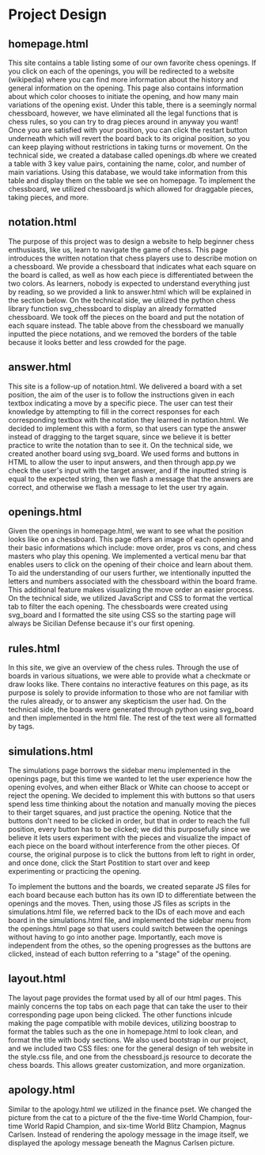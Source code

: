 # Project Design

## homepage.html

This site contains a table listing some of our own favorite chess openings. If you click on each of the openings, you will be redirected to a website (wikipedia) where you can find more information about the history and general information on the opening. This page also contains information about which color chooses to initiate the opening, and how many main variations of the opening exist. Under this table, there is a seemingly normal chessboard, however, we have eliminated all the legal functions that is chess rules, so you can try to drag pieces around in anyway you want! Once you are satisfied with your position, you can click the restart button underneath which will revert the board back to its original position, so you can keep playing without restrictions in taking turns or movement. On the technical side, we created a database called openings.db where we created a table with 3 key value pairs, containing the name, color, and number of main variations. Using this database, we would take information from this table and display them on the table we see on homepage. To implement the chessboard, we utilized chessboard.js which allowed for draggable pieces, taking pieces, and more.

## notation.html

The purpose of this project was to design a website to help beginner chess enthusiasts, like us, learn to navigate the game of chess. This page introduces the written notation that chess players use to describe motion on a chessboard. We provide a chessboard that indicates what each square on the board is called, as well as how each piece is differentiated between the two colors. As learners, nobody is expected to understand everything just by reading, so we provided a link to answer.html which will be explained in the section below. On the technical side, we utilized the python chess library function svg_chessboard to display an already formatted chessboard. We took off the pieces on the board and put the notation of each square instead. The table above from the chessboard we manually inputted the piece notations, and we removed the borders of the table because it looks better and less crowded for the page.

## answer.html

This site is a follow-up of notation.html. We delivered a board with a set position, the aim of the user is to follow the instructions given in each textbox indicating a move by a specific piece. The user can test their knowledge by attempting to fill in the correct responses for each corresponding textbox with the notation they learned in notation.html. We decided to implement this with a form, so that users can type the answer instead of dragging to the target square, since we believe it is better practice to write the notation than to see it. On the technical side, we created another board using svg_board. We used forms and buttons in HTML to allow the user to input answers, and then through app.py we check the user's input with the target answer, and if the inputted string is equal to the expected string, then we flash a message that the answers are correct, and otherwise we flash a message to let the user try again.

## openings.html

Given the openings in homepage.html, we want to see what the position looks like on a chessboard. This page offers an image of each opening and their basic informations which include: move order, pros vs cons, and chess masters who play this opening. We implemented a vertical menu bar that enables users to click on the opening of their choice and learn about them. To aid the understanding of our users further, we intentionally inputted the letters and numbers associated with the chessboard within the board frame. This additional feature makes visualizing the move order an easier process. On the technical side, we utilized JavaScript and CSS to format the vertical tab to filter the each opening. The chessboards were created using svg_board and I formatted the site using CSS so the starting page will always be Sicilian Defense because it's our first opening.

## rules.html

In this site, we give an overview of the chess rules. Through the use of boards in various situations, we were able to provide what a checkmate or draw looks like. There contains no interactive features on this page, as its purpose is solely to provide information to those who are not familiar with the rules already, or to answer any skepticism the user had. On the technical side, the boards were generated through python using svg_board and then implemented in the html file. The rest of the text were all formatted by tags.

## simulations.html

The simulations page borrows the sidebar menu implemented in the openings page, but this time we wanted to let the user experience how the opening evolves, and when either Black or White can choose to accept or reject the opening. We decided to implement this with buttons so that users spend less time thinking about the notation and manually moving the pieces to their target squares, and just practice the opening. Notice that the buttons don't need to be clicked in order, but that in order to reach the full position, every button has to be clicked; we did this purposefully since we believe it lets users experiment with the pieces and visualize the impact of each piece on the board without interference from the other pieces. Of course, the original purpose is to click the buttons from left to right in order, and once done, click the Start Postition to start over and keep experimenting or practicing the opening.

To implement the buttons and the boards, we created separate JS files for each board because each button has its own ID to differentiate between the openings and the moves. Then, using those JS files as scripts in the simulations.html file, we referred back to the IDs of each move and each board in the simulations.html file, and implemented the sidebar menu from the openings.html page so that users could switch between the openings without having to go into another page. Importantly, each move is independent from the othes, so the opening progresses as the buttons are clicked, instead of each button referring to a "stage" of the opening.

## layout.html

The layout page provides the format used by all of our html pages. This mainly concerns the top tabs on each page that can take the user to their corresponding page upon being clicked. The other functions inlcude making the page compatible with mobile devices, utilizing boostrap to format the tables such as the one in homepage.html to look clean, and format the title with body sections. We also used bootstrap in our project, and we included two CSS files: one for the general design of teh website in the style.css file, and one from the chessboard.js resource to decorate the chess boards. This allows greater customization, and more organization.

## apology.html

Similar to the apology.html we utilized in the finance pset. We changed the picture from the cat to a picture of the the five-time World Champion, four-time World Rapid Champion, and six-time World Blitz Champion, Magnus Carlsen. Instead of rendering the apology message in the image itself, we displayed the apology message beneath the Magnus Carlsen picture.
